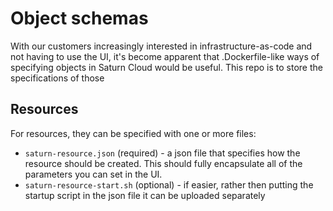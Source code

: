 # Object schemas

With our customers increasingly interested in infrastructure-as-code and not having to use the UI, it's become apparent that
.Dockerfile-like ways of specifying objects in Saturn Cloud would be useful. This repo is to store the specifications of those

## Resources

For resources, they can be specified with one or more files:

* `saturn-resource.json` (required) - a json file that specifies how the resource should be created. This should fully encapsulate all of the parameters you can set in the UI.
* `saturn-resource-start.sh` (optional) - if easier, rather then putting the startup script in the json file it can be uploaded separately
